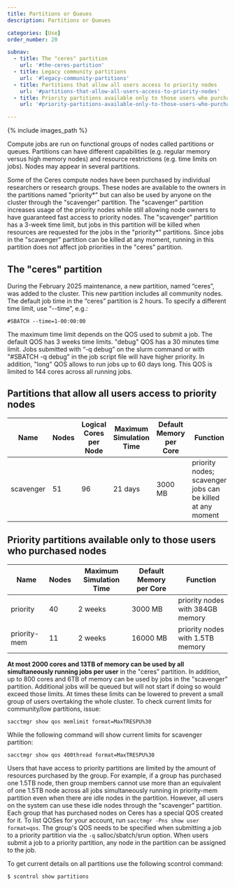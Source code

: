 ```yaml
---
title: Partitions or Queues
description: Partitions or Queues

categories: [Use]
order_number: 20

subnav:
  - title: The "ceres" partition
    url: '#the-ceres-partition'
  - title: Legacy community partitions
    url: '#legacy-community-partitions'
  - title: Partitions that allow all users access to priority nodes
    url: '#partitions-that-allow-all-users-access-to-priority-nodes'
  - title: Priority partitions available only to those users who purchased nodes
    url: '#priority-partitions-available-only-to-those-users-who-purchased-nodes'

---
```


{% include images_path %}




Compute jobs are run on functional groups of nodes called partitions or queues. Partitions can have different capabilities (e.g. regular memory versus high memory nodes) and resource restrictions (e.g. time limits on jobs). Nodes may appear in several partitions.<!--excerpt--> 

Some of the Ceres compute nodes have been purchased by individual researchers or research groups. These nodes are available to the owners in the partitions named "priority\*" but can also be used by anyone on the cluster through the "scavenger" partition. The "scavenger" partition increases usage of the priority nodes while still allowing node owners to have guaranteed fast access to priority nodes. The "scavenger" partition has a 3-week time limit, but jobs in this partition will be killed when resources are requested for the jobs in the "priority\*" partitions. Since jobs in the "scavenger" partition can be killed at any moment, running in this partition does not affect job priorities in the "ceres" partition.

## The "ceres" partition

During the February 2025 maintenance, a new partition, named “ceres”, was added to the cluster. This new partition includes all community nodes. The default job time in the “ceres” partition is 2 hours. To specify a different time limit, use “--time”, e.g.:

```
#SBATCH --time=1-00:00:00
```

The maximum time limit depends on the QOS used to submit a job. The default QOS has 3 weeks time limits. "debug" QOS has a 30 minutes time limit. Jobs submitted with “-q debug” on the slurm command or with "#SBATCH -q debug" in the job script file will have higher priority. In addition, "long" QOS allows to run jobs up to 60 days long. This QOS is limited to 144 cores across all running jobs. 


## Partitions that allow all users access to priority nodes

Name | Nodes | Logical Cores per Node | Maximum Simulation Time | Default Memory per Core | Function
--- | --- |--- |--- |--- |---
scavenger | 51 | 96 | 21 days | 3000 MB | priority nodes; scavenger jobs can be killed at any moment

## Priority partitions available only to those users who purchased nodes

Name | Nodes | Maximum Simulation Time | Default Memory per Core | Function
--- | --- |--- |--- |---
priority | 40 | 2 weeks | 3000 MB | priority nodes with 384GB memory
priority-mem | 11 | 2 weeks | 16000 MB | priority nodes with 1.5TB memory


**At most 2000 cores and 13TB of memory can be used by all simultaneously running jobs per user** in the "ceres" partition. In addition, up to 800 cores and 6TB of memory can be used by jobs in the "scavenger" partition. Additional jobs will be queued but will not start if doing so would exceed those limits. At times these limits can be lowered to prevent a small group of users overtaking the whole cluster. To check current limits for community/low partitions, issue: 
```
sacctmgr show qos memlimit format=MaxTRESPU%30
```

While the following command will show current limits for scavenger partition:
```
sacctmgr show qos 400thread format=MaxTRESPU%30
```

Users that have access to priority partitions are limited by the amount of resources purchased by the group. For example, if a group has purchased one 1.5TB node, then group members cannot use more than an equivalent of one 1.5TB node across all jobs simultaneously running in priority-mem partition even when there are idle nodes in the partition. However, all users on the system can use these idle nodes through the "scavenger" partition. Each group that has purchased nodes on Ceres has a special QOS created for it. To list QOSes for your account, run `sacctmgr -Pns show user format=qos`. The group's QOS needs to be specified when submitting a job to a priority partition via the `-q` salloc/sbatch/srun option. When users submit a job to a priority partition, any node in the partition can be assigned to the job. 

To get current details on all partitions use the following scontrol command:
```
$ scontrol show partitions
```
